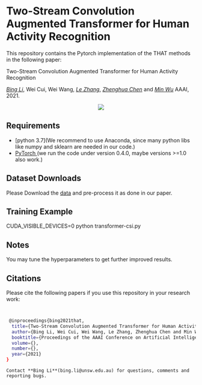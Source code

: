 # Two-Stream Convolution Augmented Transformer for Human Activity Recognition

This repository contains the Pytorch implementation of the THAT methods in the following paper:

Two-Stream Convolution Augmented Transformer for Human Activity Recognition

[*Bing Li*](https://windofshadow.github.io/), Wei Cui, Wei Wang, [*Le Zhang*](https://zhangleuestc.github.io/), [*Zhenghua Chen*](https://zhenghuantu.github.io/) and [*Min Wu*](https://sites.google.com/site/wumincf/)
AAAI, 2021.

<div align=center><img src="https://github.com/windofshadow/THAT/blob/main/Architecture.jpg"  /></div>

## Requirements
- [python 3.7](We recommend to use Anaconda, since many python libs like numpy and sklearn are needed in our code.)
- [PyTorch ](https://pytorch.org/) (we run the code under version 0.4.0, maybe versions >=1.0 also work.)  

## Dataset Downloads
Please Download the [data](https://github.com/ermongroup/Wifi_Activity_Recognition) and pre-process it as done in our paper.

## Training Example
CUDA_VISIBLE_DEVICES=0 python transformer-csi.py

## Notes
You may tune the hyperparameters to get further improved results.

## Citations
Please cite the following papers if you use this repository in your research work:
```sh


 @inproceedings{bing2021that,
  title={Two-Stream Convolution Augmented Transformer for Human Activity Recognition},
  author={Bing Li, Wei Cui, Wei Wang, Le Zhang, Zhenghua Chen and Min Wu},
  booktitle={Proceedings of the AAAI Conference on Artificial Intelligence},
  volume={},
  number={},
  year={2021}
}

```

```
Contact **Bing Li**(bing.li@unsw.edu.au) for questions, comments and reporting bugs.
 

